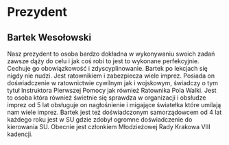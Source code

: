 # Prezydent
## Bartek Wesołowski
Nasz prezydent to osoba bardzo dokładna w wykonywaniu swoich zadań zawsze dąży do celu i jak coś robi to jest to wykonane perfekcyjnie. Cechuje go obowiązkowość i zdyscyplinowanie. Bartek po lekcjach się nigdy nie nudzi. Jest ratownikiem i zabezpiecza wiele imprez. Posiada on doświadczenie w ratownictwie cywilnym jak i wojskowym, świadczy o tym tytuł Instruktora Pierwszej Pomocy jak również Ratownika Pola Walki. Jest to osoba która również świetnie się sprawdza w organizacji i obsłudze imprez od 5 lat obsługuje on nagłośnienie i migające światełka które umilają nam wiele imprez. Bartek jest też doświadczonym samorządowcem od 4 lat każdego roku jest w SU gdzie zdobył ogromne doświadczenie do kierowania SU. Obecnie jest członkiem Młodzieżowej Rady Krakowa VIII kadencji.